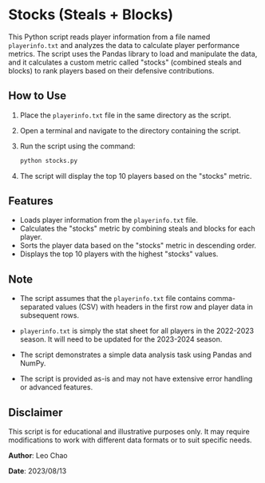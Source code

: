 # Stocks (Steals + Blocks)

This Python script reads player information from a file named `playerinfo.txt` and analyzes the data to calculate player performance metrics. The script uses the Pandas library to load and manipulate the data, and it calculates a custom metric called "stocks" (combined steals and blocks) to rank players based on their defensive contributions.

## How to Use

1. Place the `playerinfo.txt` file in the same directory as the script.
2. Open a terminal and navigate to the directory containing the script.
3. Run the script using the command:

   ```bash
   python stocks.py
   ```

4. The script will display the top 10 players based on the "stocks" metric.

## Features

- Loads player information from the `playerinfo.txt` file.
- Calculates the "stocks" metric by combining steals and blocks for each player.
- Sorts the player data based on the "stocks" metric in descending order.
- Displays the top 10 players with the highest "stocks" values.

## Note

- The script assumes that the `playerinfo.txt` file contains comma-separated values (CSV) with headers in the first row and player data in subsequent rows.
  
- `playerinfo.txt` is simply the stat sheet for all players in the 2022-2023 season. It will need to be updated for the 2023-2024 season.

- The script demonstrates a simple data analysis task using Pandas and NumPy.

- The script is provided as-is and may not have extensive error handling or advanced features.

## Disclaimer

This script is for educational and illustrative purposes only. It may require modifications to work with different data formats or to suit specific needs.

**Author**: Leo Chao

**Date**: 2023/08/13
